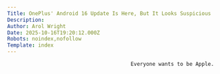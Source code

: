 ```yaml
---
Title: OnePlus' Android 16 Update Is Here, But It Looks Suspicious
Description: 
Author: Arol Wright
Date: 2025-10-16T19:20:12.000Z
Robots: noindex,nofollow
Template: index
---
```


                                            Everyone wants to be Apple.
                                        